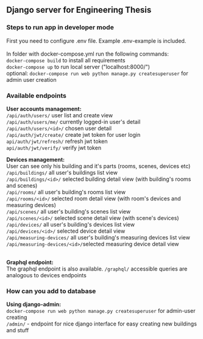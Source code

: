 ## Django server for Engineering Thesis

### Steps to run app in developer mode

First you need to configure .env file. Example .env-example is included. <br>
<br>
In folder with docker-compose.yml run the following commands: <br>
`docker-compose build` to install all requirements <br>
`docker-compose up` to run local server ("localhost:8000/") <br>
optional: `docker-compose run web python manage.py createsuperuser` for admin user creation <br>

### Available endpoints

**User accounts management:** <br>
`/api/auth/users/` user list and create view <br>
`/api/auth/users/me/` currently logged-in user's detail <br>
`/api/auth/users/<id>/` chosen user detail <br>
`/api/auth/jwt/create/` create jwt token for user login <br>
`api/auth/jwt/refresh/` refresh jwt token <br>
`api/auth/jwt/verify/` verify jwt token <br>

**Devices management:** <br>
User can see only his building and it's parts (rooms, scenes, devices etc) <br>
`/api/buildings/` all user's buildings list view <br>
`/api/buildings/<id>/` selected building detail view (with building's rooms and scenes) <br>
`/api/rooms/` all user's building's rooms list view <br>
`/api/rooms/<id>/` selected room detail view (with room's devices and measuring devices)<br>
`/api/scenes/` all user's building's scenes list view<br>
`/api/scenes/<id>/` selected scene detail view (with scene's devices) <br>
`/api/devices/` all user's building's devices list view <br>
`/api/devices/<id>/` selected device detail view <br>
`/api/measuring-devices/` all user's building's measuring devices list view <br>
`/api/measuring-devices/<id>/`selected measuring device detail view <br>
<br>

**Graphql endpoint:**<br>
The graphql endpoint is also available.
`/graphql/` accessible queries are analogous to devices endpoints <br>

### How can you add to database

**Using django-admin:**<br>
`docker-compose run web python manage.py createsuperuser` for admin-user creating <br>
`/admin/` - endpoint for nice django interface for easy creating new buildings and stuff <br>

